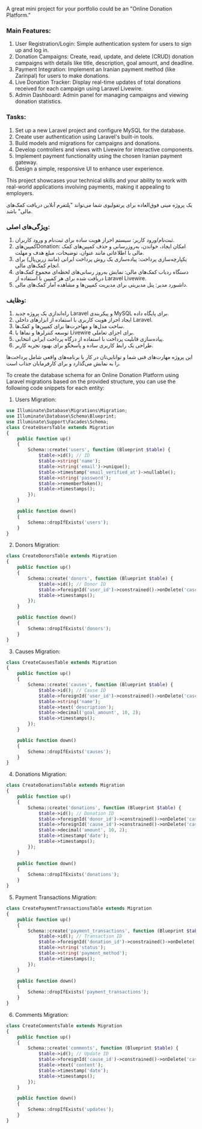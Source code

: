 A great mini project for your portfolio could be an "Online Donation Platform."

### Main Features:
1. User Registration/Login: Simple authentication system for users to sign up and log in.
2. Donation Campaigns: Create, read, update, and delete (CRUD) donation campaigns with details like title, description, goal amount, and deadline.
3. Payment Integration: Implement an Iranian payment method (like Zarinpal) for users to make donations.
4. Live Donation Tracker: Display real-time updates of total donations received for each campaign using Laravel Livewire.
5. Admin Dashboard: Admin panel for managing campaigns and viewing donation statistics.

### Tasks:
1. Set up a new Laravel project and configure MySQL for the database.
2. Create user authentication using Laravel's built-in tools.
3. Build models and migrations for campaigns and donations.
4. Develop controllers and views with Livewire for interactive components.
5. Implement payment functionality using the chosen Iranian payment gateway.
6. Design a simple, responsive UI to enhance user experience.

This project showcases your technical skills and your ability to work with real-world applications involving payments, making it appealing to employers.

یک پروژه مینی فوق‌العاده برای پرتفولیوی شما می‌تواند "پلتفرم آنلاین دریافت کمک‌های مالی" باشد.

### ویژگی‌های اصلی:
1. ثبت‌نام/ورود کاربر: سیستم احراز هویت ساده برای ثبت‌نام و ورود کاربران.
2. کمپین‌هایDonation: امکان ایجاد، خواندن، به‌روزرسانی و حذف کمپین‌های کمک مالی با اطلاعاتی مانند عنوان، توضیحات، مبلغ هدف و مهلت.
3. یکپارچه‌سازی پرداخت: پیاده‌سازی یک روش پرداخت ایرانی (مانند زرین‌پال) برای انجام کمک‌های مالی.
4. دستگاه ردیاب کمک‌های مالی: نمایش به‌روز رسانی‌های لحظه‌ای مجموع کمک‌های دریافت شده برای هر کمپین با استفاده از Laravel Livewire.
5. داشبورد مدیر: پنل مدیریتی برای مدیریت کمپین‌ها و مشاهده آمار کمک‌های مالی.

### وظایف:
1. راه‌اندازی یک پروژه جدید Laravel و پیکربندی MySQL برای پایگاه داده.
2. ایجاد احراز هویت کاربری با استفاده از ابزارهای داخلی Laravel.
3. ساخت مدل‌ها و مهاجرت‌ها برای کمپین‌ها و کمک‌ها.
4. توسعه کنترلرها و نماها با Livewire برای اجزای تعاملی.
5. پیاده‌سازی قابلیت پرداخت با استفاده از درگاه پرداخت ایرانی انتخابی.
6. طراحی یک رابط کاربری ساده و پاسخگو برای بهبود تجربه کاربر.

این پروژه مهارت‌های فنی شما و توانایی‌تان در کار با برنامه‌های واقعی شامل پرداخت‌ها را به نمایش می‌گذارد و برای کارفرمایان جذاب است.

To create the database schema for an Online Donation Platform using Laravel migrations based on the provided structure, you can use the following code snippets for each entity:

1. Users Migration:
```php
use Illuminate\Database\Migrations\Migration;
use Illuminate\Database\Schema\Blueprint;
use Illuminate\Support\Facades\Schema;
class CreateUsersTable extends Migration
{
    public function up()
    {
        Schema::create('users', function (Blueprint $table) {
            $table->id(); // ID
            $table->string('name');
            $table->string('email')->unique();
            $table->timestamp('email_verified_at')->nullable();
            $table->string('password');
            $table->rememberToken();
            $table->timestamps();
        });
    }

    public function down()
    {
        Schema::dropIfExists('users');
    }
}
```

2. Donors Migration:
```php
class CreateDonorsTable extends Migration
{
    public function up()
    {
        Schema::create('donors', function (Blueprint $table) {
            $table->id(); // Donor ID
            $table->foreignId('user_id')->constrained()->onDelete('cascade'); // User ID from users
            $table->timestamps();
        });
    }

    public function down()
    {
        Schema::dropIfExists('donors');
    }
}
```

3. Causes Migration:
```php
class CreateCausesTable extends Migration
{
    public function up()
    {
        Schema::create('causes', function (Blueprint $table) {
            $table->id(); // Cause ID
            $table->foreignId('user_id')->constrained()->onDelete('cascade');
            $table->string('name');
            $table->text('description');
            $table->decimal('goal_amount', 10, 2);
            $table->timestamps();
        });
    }

    public function down()
    {
        Schema::dropIfExists('causes');
    }
}
```

4. Donations Migration:
```php
class CreateDonationsTable extends Migration
{
    public function up()
    {
        Schema::create('donations', function (Blueprint $table) {
            $table->id(); // Donation ID
            $table->foreignId('donor_id')->constrained()->onDelete('cascade'); // Foreign key to donors
            $table->foreignId('cause_id')->constrained()->onDelete('cascade'); // Foreign key to causes
            $table->decimal('amount', 10, 2);
            $table->timestamp('date');
            $table->timestamps();
        });
    }

    public function down()
    {
        Schema::dropIfExists('donations');
    }
}
```

5. Payment Transactions Migration:
```php
class CreatePaymentTransactionsTable extends Migration
{
    public function up()
    {
        Schema::create('payment_transactions', function (Blueprint $table) {
            $table->id(); // Transaction ID
            $table->foreignId('donation_id')->constrained()->onDelete('cascade'); // Foreign key to donations
            $table->string('status');
            $table->string('payment_method');
            $table->timestamps();
        });
    }

    public function down()
    {
        Schema::dropIfExists('payment_transactions');
    }
}
```

6. Comments Migration:
```php
class CreateCommentsTable extends Migration
{
    public function up()
    {
        Schema::create('comments', function (Blueprint $table) {
            $table->id(); // Update ID
            $table->foreignId('cause_id')->constrained()->onDelete('cascade'); // Foreign key to causes
            $table->text('content');
            $table->timestamp('date');
            $table->timestamps();
        });
    }

    public function down()
    {
        Schema::dropIfExists('updates');
    }
}
```